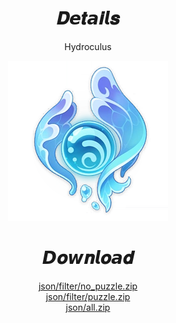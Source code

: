 <body>
  <div align="center">
    <h1>𝑫𝙚𝒕𝙖𝒊𝙡𝒔</h1>
    <p>Hydroculus</p>
    <img src=item.webp>
    <h1>𝘿𝒐𝙬𝒏𝙡𝒐𝙖𝒅</h1>
    <a href="json/filter/no%20puzzle/nopuzzle.zip">json/filter/no_puzzle.zip</a></br>
    <a href="json/filter/puzzle/puzzle.zip">json/filter/puzzle.zip</a></br>
    <a href="json/all/all.zip">json/all.zip</a></br>
  </div>
</body>
